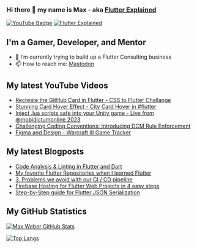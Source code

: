 ### Hi there 👋 my name is Max - aka [Flutter Explained](https://flutter-explained.dev)
[![YouTube Badge](https://img.shields.io/static/v1?label=YouTube&message=Subscribe&color=red&style=flat-square&logo=youtube&logoColor=red)](https://youtube.com/c/flutterexplained?sub_confirmation=1)
[![Flutter Explained](https://img.shields.io/static/v1?label=Homepage&message=FlutterExplained&color=blue&style=flat-square)](https://flutter-explained.dev/)

## I'm a Gamer, Developer, and Mentor
- 🌱 I’m currently trying to build up a Flutter Consulting business
- 📫 How to reach me: [Mastodon](https://techhub.social/@flutterexp)

## My latest YouTube Videos
<!-- YOUTUBE:START -->
- [Recreate the GitHub Card in Flutter - CSS to Flutter Challange](https://www.youtube.com/watch?v=0Q4KlANDDL8)
- [Stunning Card Hover Effect - City Card Hover in #flutter](https://www.youtube.com/watch?v=R7zIj84X4Bk)
- [Inject .lua scripts safe into your Unity game - Live from @mobidictumonline 2023](https://www.youtube.com/watch?v=rArVujLxUPw)
- [Challenging Coding Conventions: Introducing DCM Rule Enforcement](https://www.youtube.com/watch?v=ETmPOc7Z4uc)
- [Figma and Design - Warcraft III Game Tracker](https://www.youtube.com/watch?v=py0xYGBbxTk)
<!-- YOUTUBE:END -->

## My latest Blogposts
<!-- BLOG-POST-LIST:START -->
- [Code Analysis &amp; Linting in Flutter and Dart](https://flutter-explained.dev/blog/flutter-analysis-linting/)
- [My favorite Flutter Repositories when I learned Flutter](https://flutter-explained.dev/blog/flutter-repository-list/)
- [3. Problems we avoid with our CI / CD pipeline](https://flutter-explained.dev/blog/ci-cd-setup-codemagic/)
- [Firebase Hosting for Flutter Web Projects in 4 easy steps](https://flutter-explained.dev/blog/flutter-web-to-firebase-hosting/)
- [Step-by-Step guide for Flutter JSON Serialization](https://flutter-explained.dev/blog/flutter-json-serialization/)
<!-- BLOG-POST-LIST:END -->

## My GitHub Statistics
[![Max Weber GitHub Stats](https://github-readme-stats.vercel.app/api?username=md-weber&show_icons=true&theme=onedark)](https://github.com/anuraghazra/github-readme-stats)

[![Top Langs](https://github-readme-stats.vercel.app/api/top-langs/?username=md-weber)](https://github.com/anuraghazra/github-readme-stats)
